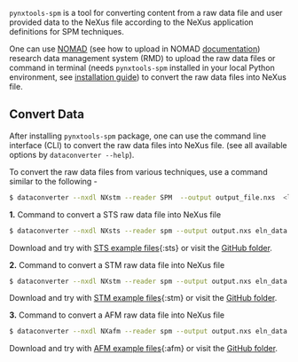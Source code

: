 `pynxtools-spm` is a tool for converting content from a raw data file and user provided data to the NeXus file according to the NeXus application definitions for SPM techniques.

One can use [NOMAD](https://nomad-lab.eu/) (see how to upload in NOMAD [documentation](../tutorials/use-reader-in-nomad.md)) research data management system (RMD) to upload the raw data files or command in terminal (needs `pynxtools-spm` installed in your local Python environment, see [installation guide](../tutorials/installation.md)) to convert the raw data files into NeXus file.

## __Convert Data__
After installing `pynxtools-spm` package, one can use the command line interface (CLI) to convert the raw data files into NeXus file. (see all available options by `dataconverter --help`).

To convert the raw data files from various techniques, use a command similar to the following -

```bash
$ dataconverter --nxdl NXstm --reader SPM  --output output_file.nxs  <list of the input files>
```

__1.__ Command to convert a STS raw data file into NeXus file
```bash
$ dataconverter --nxdl NXsts --reader spm --output output.nxs eln_data.yaml nanonis_sts_file.dat config.json
```
Download and try with [STS example files](../assets/command_line_examples/sts.zip){:sts} or visit the [GitHub folder](https://github.com/FAIRmat-NFDI/pynxtools-spm/tree/main/tests/data/nanonis/sts/version_gen_5_with_described_nxdata).

__2.__ Command to convert a STM raw data file into NeXus file
```bash
$ dataconverter --nxdl NXstm --reader spm --output output.nxs eln_data.yaml nanonis_stm_file.sxm config.json
```

Download and try with [STM example files](../assets/command_line_examples/stm.zip){:stm} or visit the [GitHub folder](https://github.com/FAIRmat-NFDI/pynxtools-spm/tree/main/tests/data/nanonis/stm/version_gen_5_with_described_nxdata).

__3.__ Command to convert a AFM raw data file into NeXus file
```bash
$ dataconverter --nxdl NXafm --reader spm --output output.nxs eln_data.yaml nanonis_afm_file.sxm config.json
```

Download and try with [AFM example files](../assets/command_line_examples/afm.zip){:afm} or visit the [GitHub folder](https://github.com/FAIRmat-NFDI/pynxtools-spm/tree/main/tests/data/nanonis/afm/version_gen_4_with_described_nxdata).